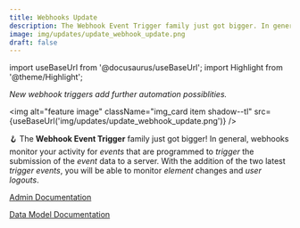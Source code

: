 ```yaml
---
title: Webhooks Update
description: The Webhook Event Trigger family just got bigger. In general, webhooks monitor your activity for events that are programmed to trigger the submission of the event data to a server. With the addition of the two latest trigger events, you will be able to monitor element changes and user logouts.
image: img/updates/update_webhook_update.png
draft: false
---
```


import useBaseUrl from '@docusaurus/useBaseUrl'; 
import Highlight from '@theme/Highlight';

<div className="align-center">
<div className="card">
<div className="card__header">

<span className="hero__subtitle"><em>

New webhook triggers add further automation possiblities.

</em></span>

</div>
<div className="card__image">

<img alt="feature image" className="img_card item shadow--tl" src={useBaseUrl('img/updates/update_webhook_update.png')} />
<br/>

</div>
<div className="card__body">

🪝 The **Webhook Event Trigger** family just got bigger! In general, webhooks monitor your activity for _events_ that are programmed to _trigger_ the submission of the _event_ data to a server. With the addition of the two latest _trigger events_, you will be able to monitor _element_ changes and _user logouts_. 

</div>
<div className="card__footer text-center align-padding-center">

<a className="button button--info button--block" href="/docs/documentation/admin/admin_webhooks">Admin Documentation</a>
<br/>

<a className="button button--info button--block" href="/docs/documentation/models/webhooks/webhook">Data Model Documentation</a>
<br/>

</div>
</div>
</div>
